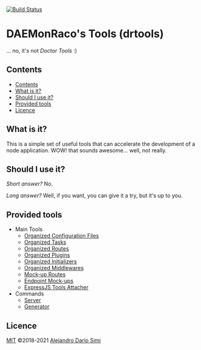 <!-- version-check:0.15.2 -->
<!-- version-warning -->
<!-- /version-warning -->

[![Build Status](https://travis-ci.org/daemonraco/drtools.svg?branch=master)](https://travis-ci.org/daemonraco/drtools)

# DAEMonRaco's Tools (drtools)
... no, it's not _Doctor Tools_ :)

## Contents
<!-- TOC depthfrom:2 updateonsave:true -->

- [Contents](#contents)
- [What is it?](#what-is-it)
- [Should I use it?](#should-i-use-it)
- [Provided tools](#provided-tools)
- [Licence](#licence)

<!-- /TOC -->

## What is it?
This is a simple set of useful tools that can accelerate the development of a node
application.
WOW! that sounds awesome... well, not really.

## Should I use it?
_Short answer?_ No.

_Long answer?_ Well, if you want, you can give it a try, but it's up to you.

## Provided tools
* Main Tools
    * [Organized Configuration Files](docs/configs.md)
    * [Organized Tasks](docs/tasks.md)
    * [Organized Routes](docs/routes.md)
    * [Organized Plugins](docs/plugins.md)
    * [Organized Initializers](docs/loaders.md)
    * [Organized Middlewares](docs/middlewares.md)
    * [Mock-up Routes](docs/mock-routes.md)
    * [Endpoint Mock-ups](docs/endpoints.md)
    * [ExpressJS Tools Attacher](docs/express.md)
* Commands
    * [Server](docs/server.md)
    * [Generator](docs/generator.md)

## Licence
[MIT](https://opensource.org/licenses/MIT) &copy;2018-2021
[Alejandro Dario Simi](http://daemonraco.com)
